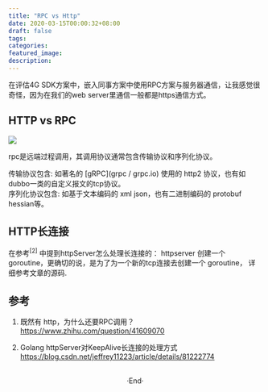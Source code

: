 ```yaml
---
title: "RPC vs Http"
date: 2020-03-15T00:00:32+08:00
draft: false
tags: 
categories: 
featured_image: 
description: 
---
```


在评估4G SDK方案中，嵌入同事方案中使用RPC方案与服务器通信，让我感觉很奇怪，因为在我们的web server里通信一般都是https通信方式。  


## HTTP vs RPC

![](https://pic1.zhimg.com/80/v2-7d859132076fe279e570ffcd6e7545d8_720w.jpg)  

rpc是远端过程调用，其调用协议通常包含传输协议和序列化协议。  

传输协议包含: 如著名的 [gRPC](grpc / grpc.io) 使用的 http2 协议，也有如dubbo一类的自定义报文的tcp协议。  
序列化协议包含: 如基于文本编码的 xml json，也有二进制编码的 protobuf hessian等。  


## HTTP长连接
在参考<sup>[2]</sup> 中提到httpServer怎么处理长连接的： httpserver 创建一个goroutine，更确切的说，是为了为一个新的tcp连接去创建一个 goroutine， 详细参考文章的源码. 

## 参考

1. 既然有 http，为什么还要RPC调用？  
  https://www.zhihu.com/question/41609070  

2. Golang httpServer对KeepAlive长连接的处理方式 
  https://blog.csdn.net/jeffrey11223/article/details/81222774

<br>

<center>  ·End·  </center>
